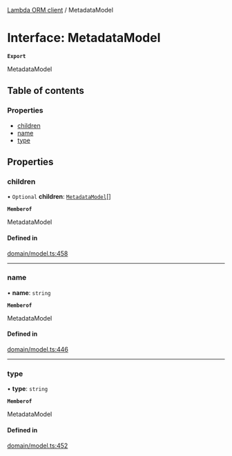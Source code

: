 [Lambda ORM client](../README.md) / MetadataModel

# Interface: MetadataModel

**`Export`**

MetadataModel

## Table of contents

### Properties

- [children](MetadataModel.md#children)
- [name](MetadataModel.md#name)
- [type](MetadataModel.md#type)

## Properties

### children

• `Optional` **children**: [`MetadataModel`](MetadataModel.md)[]

**`Memberof`**

MetadataModel

#### Defined in

[domain/model.ts:458](https://github.com/FlavioLionelRita/lambdaorm-client-node/blob/216c8a0/src/lib/domain/model.ts#L458)

___

### name

• **name**: `string`

**`Memberof`**

MetadataModel

#### Defined in

[domain/model.ts:446](https://github.com/FlavioLionelRita/lambdaorm-client-node/blob/216c8a0/src/lib/domain/model.ts#L446)

___

### type

• **type**: `string`

**`Memberof`**

MetadataModel

#### Defined in

[domain/model.ts:452](https://github.com/FlavioLionelRita/lambdaorm-client-node/blob/216c8a0/src/lib/domain/model.ts#L452)
